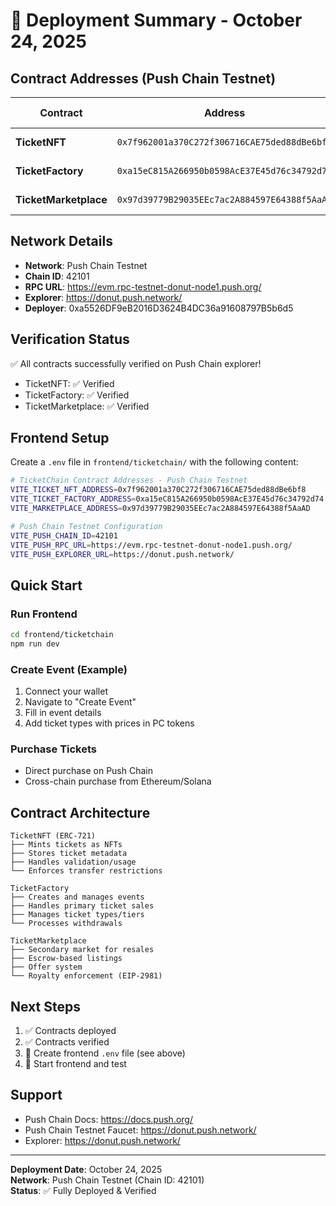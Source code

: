 # 🚀 Deployment Summary - October 24, 2025

## Contract Addresses (Push Chain Testnet)

| Contract | Address | Explorer Link |
|----------|---------|---------------|
| **TicketNFT** | `0x7f962001a370C272f306716CAE75ded88dBe6bf8` | [View on Explorer](https://donut.push.network/address/0x7f962001a370C272f306716CAE75ded88dBe6bf8) |
| **TicketFactory** | `0xa15eC815A266950b0598AcE37E45d76c34792d74` | [View on Explorer](https://donut.push.network/address/0xa15eC815A266950b0598AcE37E45d76c34792d74) |
| **TicketMarketplace** | `0x97d39779B29035EEc7ac2A884597E64388f5AaAD` | [View on Explorer](https://donut.push.network/address/0x97d39779B29035EEc7ac2A884597E64388f5AaAD) |

## Network Details

- **Network**: Push Chain Testnet
- **Chain ID**: 42101
- **RPC URL**: https://evm.rpc-testnet-donut-node1.push.org/
- **Explorer**: https://donut.push.network/
- **Deployer**: 0xa5526DF9eB2016D3624B4DC36a91608797B5b6d5

## Verification Status

✅ All contracts successfully verified on Push Chain explorer!

- TicketNFT: ✅ Verified
- TicketFactory: ✅ Verified
- TicketMarketplace: ✅ Verified

## Frontend Setup

Create a `.env` file in `frontend/ticketchain/` with the following content:

```bash
# TicketChain Contract Addresses - Push Chain Testnet
VITE_TICKET_NFT_ADDRESS=0x7f962001a370C272f306716CAE75ded88dBe6bf8
VITE_TICKET_FACTORY_ADDRESS=0xa15eC815A266950b0598AcE37E45d76c34792d74
VITE_MARKETPLACE_ADDRESS=0x97d39779B29035EEc7ac2A884597E64388f5AaAD

# Push Chain Testnet Configuration
VITE_PUSH_CHAIN_ID=42101
VITE_PUSH_RPC_URL=https://evm.rpc-testnet-donut-node1.push.org/
VITE_PUSH_EXPLORER_URL=https://donut.push.network/
```

## Quick Start

### Run Frontend
```bash
cd frontend/ticketchain
npm run dev
```

### Create Event (Example)
1. Connect your wallet
2. Navigate to "Create Event"
3. Fill in event details
4. Add ticket types with prices in PC tokens

### Purchase Tickets
- Direct purchase on Push Chain
- Cross-chain purchase from Ethereum/Solana

## Contract Architecture

```
TicketNFT (ERC-721)
├── Mints tickets as NFTs
├── Stores ticket metadata
├── Handles validation/usage
└── Enforces transfer restrictions

TicketFactory
├── Creates and manages events
├── Handles primary ticket sales
├── Manages ticket types/tiers
└── Processes withdrawals

TicketMarketplace
├── Secondary market for resales
├── Escrow-based listings
├── Offer system
└── Royalty enforcement (EIP-2981)
```

## Next Steps

1. ✅ Contracts deployed
2. ✅ Contracts verified
3. 📝 Create frontend `.env` file (see above)
4. 🚀 Start frontend and test

## Support

- Push Chain Docs: https://docs.push.org/
- Push Chain Testnet Faucet: https://donut.push.network/
- Explorer: https://donut.push.network/

---

**Deployment Date**: October 24, 2025  
**Network**: Push Chain Testnet (Chain ID: 42101)  
**Status**: ✅ Fully Deployed & Verified

